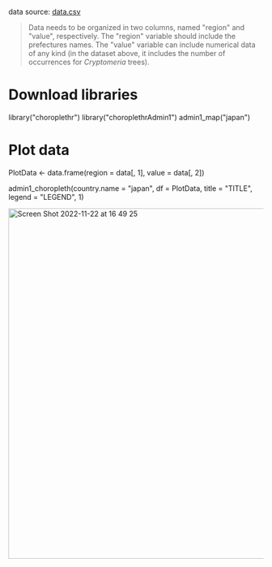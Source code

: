 data source: [data.csv](https://github.com/DTVasques/Plants-Taxonomy/files/10065038/data.csv)

> Data needs to be organized in two columns, named "region" and "value", respectively.
> The "region" variable should include the prefectures names.
> The "value" variable can include numerical data of any kind (in the dataset above, it includes the number of occurrences for *Cryptomeria* trees).

# Download libraries
library("choroplethr")
library("choroplethrAdmin1")
admin1_map("japan")

# Plot data

PlotData <- data.frame(region = data[, 1], value = data[, 2])

admin1_choropleth(country.name = "japan",
                  df           = PlotData,
                  title        = "TITLE",
                  legend       = "LEGEND",
                  1)
                  
 <img width="690" alt="Screen Shot 2022-11-22 at 16 49 25" src="https://user-images.githubusercontent.com/62867510/203255903-2e125fa2-eda0-4da5-84da-ed34d34bdd79.png">
    
